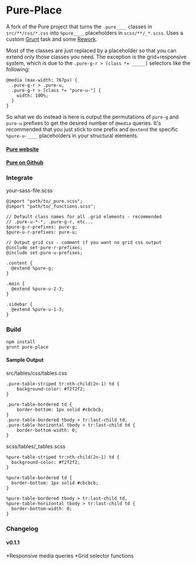 Pure-Place
====

A fork of the Pure project that turns the `.pure____` classes in `src/**/css/*.css` into
`%pure____` placeholders in `scss/**/_*.scss`. Uses a custom [Grunt](http://gruntjs.com/)
task and some [Rework](https://github.com/visionmedia/rework).

Most of the classes are just replaced by a placeholder so that you can extend only those 
classes you need. The exception is the grid+responsive system, which is due to the
`.pure-g-r > [class *= _____]` selectors like the following:

    @media (max-width: 767px) {
      .pure-g-r > .pure-u,
      .pure-g-r > [class *= "pure-u-"] {
        width: 100%;
      }
    }

So what we do instead is here is output the permutations of `pure-g` and `pure-u` prefixes 
to get the desired number of `@media` queries. It's recommended that you just stick to one
prefix and `@extend` the specific `%pure-u-____` placeholders in your structural elements.


#### [Pure website](http://purecss.io/)

#### [Pure on Github](https://github.com/yui/pure)

### Integrate

your-sass-file.scss

    @import "path/to/_pure.scss";
    @import "path/to/_functions.scss";

    // Default class names for all .grid elements - recommended
    // .pure-u-*-*, .pure-g-r, etc...
    $pure-g-r-prefixes: pure-g;
    $pure-u-r-prefixes: pure-u;
    
    // Output grid css - comment if you want no grid css output
    @include set-pure-r-prefixes;
    @include set-pure-u-prefixes;

    .content {
      @extend %pure-g;
    }
    
    .main {
      @extend %pure-u-2-3;
    }
    
    .sidebar {
      @extend %pure-u-1-3;
    }


### Build

    npm install
    grunt pure-place
    

#### Sample Output  

src/tables/css/tables.css   

    .pure-table-striped tr:nth-child(2n-1) td {
        background-color: #f2f2f2;
    }
    
    .pure-table-bordered td {
        border-bottom: 1px solid #cbcbcb;
    }
    .pure-table-bordered tbody > tr:last-child td,
    .pure-table-horizontal tbody > tr:last-child td {
        border-bottom-width: 0;
    }


scss/tables/_tables.scss  

    %pure-table-striped tr:nth-child(2n-1) td {
      background-color: #f2f2f2;
    }
    
    %pure-table-bordered td {
      border-bottom: 1px solid #cbcbcb;
    }
    
    %pure-table-bordered tbody > tr:last-child td,
    %pure-table-horizontal tbody > tr:last-child td {
      border-bottom-width: 0;
    }

### Changelog

#### v0.1.1
*Responsive media queries
*Grid selector functions



    
